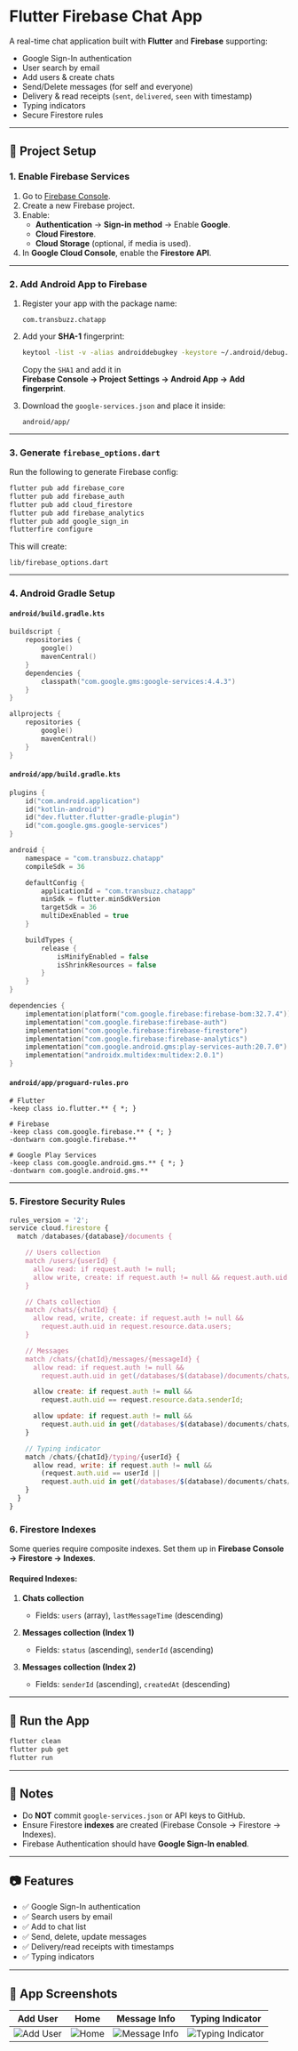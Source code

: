 # Flutter Firebase Chat App

A real-time chat application built with **Flutter** and **Firebase** supporting:
- Google Sign-In authentication
- User search by email
- Add users & create chats
- Send/Delete messages (for self and everyone)
- Delivery & read receipts (`sent`, `delivered`, `seen` with timestamp)
- Typing indicators
- Secure Firestore rules

---

## 🔧 Project Setup

### 1. Enable Firebase Services
1. Go to [Firebase Console](https://console.firebase.google.com/).
2. Create a new Firebase project.
3. Enable:
   - **Authentication** → **Sign-in method** → Enable **Google**.
   - **Cloud Firestore**.
   - **Cloud Storage** (optional, if media is used).
4. In **Google Cloud Console**, enable the **Firestore API**.

---

### 2. Add Android App to Firebase
1. Register your app with the package name:
   ```
   com.transbuzz.chatapp
   ```
2. Add your **SHA-1** fingerprint:
   ```bash
   keytool -list -v -alias androiddebugkey -keystore ~/.android/debug.keystore -storepass android -keypass android
   ```
   Copy the `SHA1` and add it in  
   **Firebase Console → Project Settings → Android App → Add fingerprint**.

3. Download the `google-services.json` and place it inside:
   ```
   android/app/
   ```

---

### 3. Generate `firebase_options.dart`
Run the following to generate Firebase config:
```bash
flutter pub add firebase_core
flutter pub add firebase_auth
flutter pub add cloud_firestore
flutter pub add firebase_analytics
flutter pub add google_sign_in
flutterfire configure
```

This will create:
```
lib/firebase_options.dart
```

---

### 4. Android Gradle Setup

#### `android/build.gradle.kts`
```kotlin
buildscript {
    repositories {
        google()
        mavenCentral()
    }
    dependencies {
        classpath("com.google.gms:google-services:4.4.3")
    }
}

allprojects {
    repositories {
        google()
        mavenCentral()
    }
}
```

#### `android/app/build.gradle.kts`
```kotlin
plugins {
    id("com.android.application")
    id("kotlin-android")
    id("dev.flutter.flutter-gradle-plugin")
    id("com.google.gms.google-services")
}

android {
    namespace = "com.transbuzz.chatapp"
    compileSdk = 36

    defaultConfig {
        applicationId = "com.transbuzz.chatapp"
        minSdk = flutter.minSdkVersion
        targetSdk = 36
        multiDexEnabled = true
    }

    buildTypes {
        release {
            isMinifyEnabled = false
            isShrinkResources = false
        }
    }
}

dependencies {
    implementation(platform("com.google.firebase:firebase-bom:32.7.4"))
    implementation("com.google.firebase:firebase-auth")
    implementation("com.google.firebase:firebase-firestore")
    implementation("com.google.firebase:firebase-analytics")
    implementation("com.google.android.gms:play-services-auth:20.7.0")
    implementation("androidx.multidex:multidex:2.0.1")
}
```

#### `android/app/proguard-rules.pro`
```proguard
# Flutter
-keep class io.flutter.** { *; }

# Firebase
-keep class com.google.firebase.** { *; }
-dontwarn com.google.firebase.**

# Google Play Services
-keep class com.google.android.gms.** { *; }
-dontwarn com.google.android.gms.**
```

---

### 5. Firestore Security Rules
```js
rules_version = '2';
service cloud.firestore {
  match /databases/{database}/documents {

    // Users collection
    match /users/{userId} {
      allow read: if request.auth != null;
      allow write, create: if request.auth != null && request.auth.uid == userId;
    }

    // Chats collection
    match /chats/{chatId} {
      allow read, write, create: if request.auth != null &&
        request.auth.uid in request.resource.data.users;
    }

    // Messages
    match /chats/{chatId}/messages/{messageId} {
      allow read: if request.auth != null &&
        request.auth.uid in get(/databases/$(database)/documents/chats/$(chatId)).data.users;

      allow create: if request.auth != null &&
        request.auth.uid == request.resource.data.senderId;

      allow update: if request.auth != null &&
        request.auth.uid in get(/databases/$(database)/documents/chats/$(chatId)).data.users;
    }

    // Typing indicator
    match /chats/{chatId}/typing/{userId} {
      allow read, write: if request.auth != null &&
        (request.auth.uid == userId ||
        request.auth.uid in get(/databases/$(database)/documents/chats/$(chatId)).data.users);
    }
  }
}
```
### 6. Firestore Indexes

Some queries require composite indexes. Set them up in **Firebase Console → Firestore → Indexes**.

#### Required Indexes:

1. **Chats collection**
   - Fields: `users` (array), `lastMessageTime` (descending)

2. **Messages collection (Index 1)**
   - Fields: `status` (ascending), `senderId` (ascending)

3. **Messages collection (Index 2)**
   - Fields: `senderId` (ascending), `createdAt` (descending)

---

## 🚀 Run the App
```bash
flutter clean
flutter pub get
flutter run
```

---

## 📌 Notes
- Do **NOT** commit `google-services.json` or API keys to GitHub.
- Ensure Firestore **indexes** are created (Firebase Console → Firestore → Indexes).
- Firebase Authentication should have **Google Sign-In enabled**.

---

## 📷 Features
- ✅ Google Sign-In authentication  
- ✅ Search users by email  
- ✅ Add to chat list  
- ✅ Send, delete, update messages  
- ✅ Delivery/read receipts with timestamps  
- ✅ Typing indicators  


---

## 📱 App Screenshots

| Add User | Home | Message Info | Typing Indicator |
|----------|------|--------------|------------------|
| ![Add User](assets/images/add_user.jpg) | ![Home](assets/images/home.jpg) | ![Message Info](assets/images/Message_Info.jpg) | ![Typing Indicator](assets/images/Typing_indicator.jpg) |


